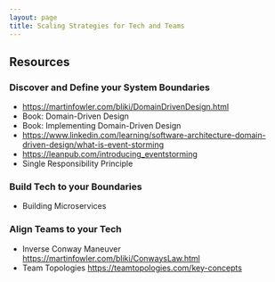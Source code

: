 ```yaml
---
layout: page
title: Scaling Strategies for Tech and Teams
---
```


## Resources

### Discover and Define your System Boundaries
- https://martinfowler.com/bliki/DomainDrivenDesign.html
- Book: Domain-Driven Design
- Book: Implementing Domain-Driven Design 
- https://www.linkedin.com/learning/software-architecture-domain-driven-design/what-is-event-storming
- https://leanpub.com/introducing_eventstorming
- Single Responsibility Principle

### Build Tech to your Boundaries
- Building Microservices

### Align Teams to your Tech
- Inverse Conway Maneuver https://martinfowler.com/bliki/ConwaysLaw.html
- Team Topologies https://teamtopologies.com/key-concepts 
